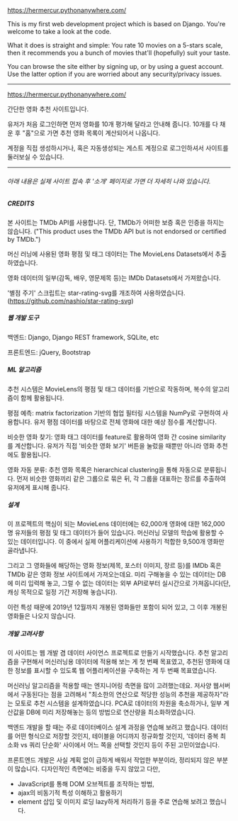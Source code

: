 https://hermercur.pythonanywhere.com/

This is my first web development project which is based on Django. You're welcome to take a look at the code.

What it does is straight and simple: You rate 10 movies on a 5-stars scale, then it recommends you a bunch of movies that'll (hopefully) suit your taste.

You can browse the site either by signing up, or by using a guest account. Use the latter option if you are worried about any security/privacy issues.

---

https://hermercur.pythonanywhere.com/

간단한 영화 추천 사이트입니다.

유저가 처음 로그인하면 먼저 영화를 10개 평가해 달라고 안내해 줍니다. 10개를 다 채운 후 "홈"으로 가면 추천 영화 목록이 계산되어서 나옵니다.

계정을 직접 생성하시거나, 혹은 자동생성되는 게스트 계정으로 로그인하셔서 사이트를 둘러보실 수 있습니다.

---

###### _아래 내용은 실제 사이트 접속 후 '소개' 페이지로 가면 더 자세히 나와 있습니다._

##### CREDITS

본 사이트는 TMDb API를 사용합니다. 단, TMDb가 어떠한 보증 혹은 인증을 하지는 않습니다. ("This product uses the TMDb API but is not endorsed or certified by TMDb.")

머신 러닝에 사용된 영화 평점 및 태그 데이터는 The MovieLens Datasets에서 추출하였습니다.

영화 데이터의 일부(감독, 배우, 영문제목 등)는 IMDb Datasets에서 가져왔습니다.

'별점 주기' 스크립트는 star-rating-svg를 개조하여 사용하였습니다. (https://github.com/nashio/star-rating-svg)

##### 웹 개발 도구

백엔드: Django, Django REST framework, SQLite, etc

프론트엔드: jQuery, Bootstrap

##### ML 알고리즘

추천 시스템은 MovieLens의 평점 및 태그 데이터를 기반으로 작동하며, 복수의 알고리즘이 함께 활용됩니다.

평점 예측: matrix factorization 기반의 협업 필터링 시스템을 NumPy로 구현하여 사용합니다. 유저 평점 데이터를 바탕으로 전체 영화에 대한 예상 점수를 계산합니다.

비슷한 영화 찾기: 영화 태그 데이터를 feature로 활용하여 영화 간 cosine similarity를 계산합니다. 유저가 직접 '비슷한 영화 보기' 버튼을 눌렀을 때뿐만 아니라 영화 추천에도 활용됩니다.

영화 자동 분류: 추천 영화 목록은 hierarchical clustering을 통해 자동으로 분류됩니다. 먼저 비슷한 영화끼리 같은 그룹으로 묶은 뒤, 각 그룹을 대표하는 장르를 추출하여 유저에게 표시해 줍니다.

##### 설계

이 프로젝트의 핵심이 되는 MovieLens 데이터에는 62,000개 영화에 대한 162,000명 유저들의 평점 및 태그 데이터가 들어 있습니다. 머신러닝 모델의 학습에 활용할 수 있는 데이터입니다. 이 중에서 실제 어플리케이션에 사용하기 적합한 9,500개 영화만 골라냅니다.

그리고 그 영화들에 해당하는 영화 정보(제목, 포스터 이미지, 장르 등)를 IMDb 혹은 TMDb 같은 영화 정보 사이트에서 가져오는데요. 미리 구해놓을 수 있는 데이터는 DB에 미리 입력해 놓고, 그럴 수 없는 데이터는 외부 API로부터 실시간으로 가져옵니다(단, 캐싱 목적으로 일정 기간 저장해 놓습니다).

이런 특성 때문에 2019년 12월까지 개봉된 영화들만 포함이 되어 있고, 그 이후 개봉된 영화들은 나오지 않습니다.

##### 개발 고려사항

이 사이트는 웹 개발 겸 데이터 사이언스 프로젝트로 만들기 시작했습니다. 추천 알고리즘을 구현해서 머신러닝용 데이터에 적용해 보는 게 첫 번째 목표였고, 추천된 영화에 대한 정보를 표시할 수 있도록 웹 어플리케이션을 구축하는 게 두 번째 목표였습니다.

머신러닝 알고리즘을 적용할 때는 엔지니어링 측면을 많이 고려했는데요. 저사양 웹서버에서 구동된다는 점을 고려해서 "최소한의 연산으로 적당한 성능의 추천을 제공하자"라는 모토로 추천 시스템을 설계하였습니다. PCA로 데이터의 차원을 축소하거나, 일부 계산값을 DB에 미리 저장해놓는 등의 방법으로 연산량을 최소화하였습니다.

백엔드 개발을 할 때는 주로 데이터베이스 설계 과정을 연습해 보려고 했습니다. 데이터를 어떤 형식으로 저장할 것인지, 테이블을 어디까지 정규화할 것인지, '데이터 중복 최소화 vs 쿼리 단순화' 사이에서 어느 쪽을 선택할 것인지 등이 주된 고민이었습니다.

프론트엔드 개발은 사실 계획 없이 급하게 배워서 작업한 부분이라, 정리되지 않은 부분이 많습니다. 디자인적인 측면에는 비중을 두지 않았고 다만,

- JavaScript를 통해 DOM 오브젝트를 조작하는 방법,
- ajax의 비동기적 특성 이해하고 활용하기
- element 삽입 및 이미지 로딩 lazy하게 처리하기
  등을 주로 연습해 보려고 했습니다.
